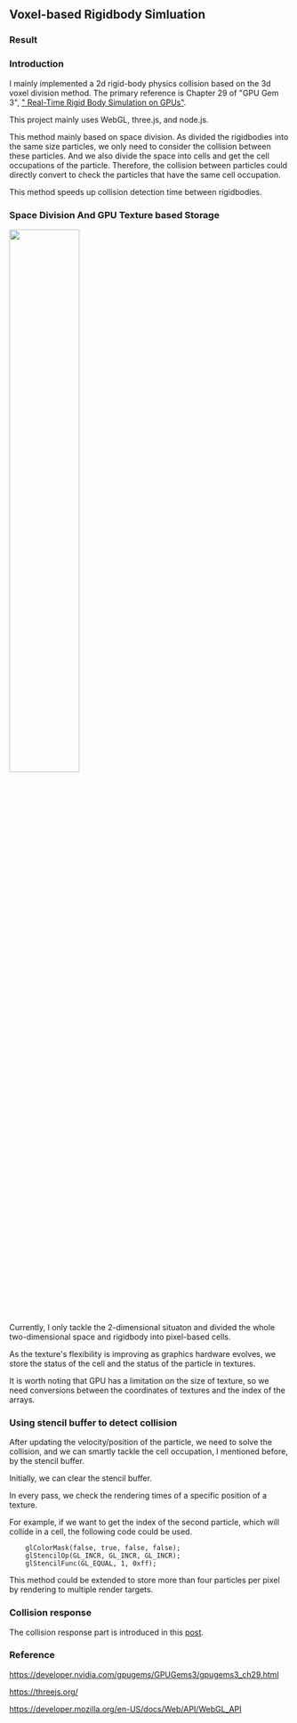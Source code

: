 ## Voxel-based Rigidbody Simluation

### Result

### Introduction

I mainly implemented a 2d rigid-body physics collision based on the 3d voxel division method. The primary reference is Chapter 29 of "GPU Gem 3", [" Real-Time Rigid Body Simulation on GPUs"](https://developer.nvidia.com/gpugems/GPUGems3/gpugems3_ch29.html). 

This project mainly uses WebGL, three.js, and node.js. 

This method mainly based on space division. As divided the rigidbodies into the same size particles, we only need to consider the collision between these particles. And we also divide the space into cells and get the cell occupations of the particle. Therefore, the collision between particles could directly convert to check the particles that have the same cell occupation. 

This method speeds up collision detection time between rigidbodies.

### Space Division And GPU Texture based Storage

<img src="http://www.plutoshe.com/assets/content/blogs/Collection1_PhysicsSimulation/3d_collision_1.png" width="50%" height="50%" style="margin:auto"/>

Currently, I only tackle the 2-dimensional situaton and divided the whole two-dimensional space and rigidbody into pixel-based cells. 

As the texture's flexibility is improving as graphics hardware evolves, we store the status of the cell and the status of the particle in textures. 

It is worth noting that GPU has a limitation on the size of texture, so we need conversions between the coordinates of textures and the index of the arrays.

### Using stencil buffer to detect collision

After updating the velocity/position of the particle, we need to solve the collision, and we can smartly tackle the cell occupation, I mentioned before, by the stencil buffer. 

Initially, we can clear the stencil buffer.

In every pass, we check the rendering times of a specific position of a texture.

For example, if we want to get the index of the second particle, which will collide in a cell, the following code could be used.

```
    glColorMask(false, true, false, false);
    glStencilOp(GL_INCR, GL_INCR, GL_INCR);
    glStencilFunc(GL_EQUAL, 1, 0xff);
```

This method could be extended to store more than four particles per pixel by rendering to multiple render targets.

### Collision response

The collision response part is introduced in this [post](http://www.plutoshe.com/blog/3dCollisionResponse).

### Reference

https://developer.nvidia.com/gpugems/GPUGems3/gpugems3_ch29.html

https://threejs.org/

https://developer.mozilla.org/en-US/docs/Web/API/WebGL_API